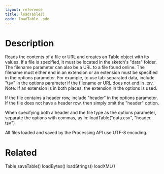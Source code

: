 ```yaml
---
layout: reference
title: loadTable()
code: loadTable_.pde
---
```


# Description

Reads the contents of a file or URL and creates an Table object with its values. If a file is specified, it must be located in the sketch's "data" folder. The filename parameter can also be a URL to a file found online. The filename must either end in an extension or an extension must be specified in the options parameter. For example, to use tab-separated data, include "tsv" in the options parameter if the filename or URL does not end in .tsv. Note: If an extension is in both places, the extension in the options is used.

If the file contains a header row, include "header" in the options parameter. If the file does not have a header row, then simply omit the "header" option.

When specifying both a header and the file type as the options parameter, separate the options with commas, as in: loadTable("data.csv", "header, tsv")

All files loaded and saved by the Processing API use UTF-8 encoding.

# Related

Table
saveTable()
loadBytes()
loadStrings()
loadXML()
